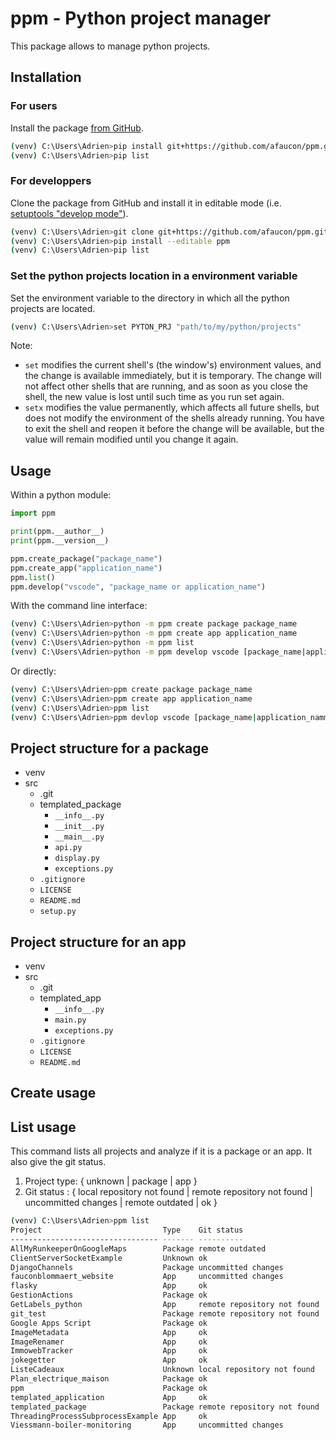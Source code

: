 # ppm - Python project manager

This package allows to manage python projects.

## Installation

### For users

Install the package [from GitHub](https://pip.pypa.io/en/stable/reference/pip_install/#git).

```bash
(venv) C:\Users\Adrien>pip install git+https://github.com/afaucon/ppm.git@v0.0.1
(venv) C:\Users\Adrien>pip list
```

### For developpers

Clone the package from GitHub and install it in editable mode (i.e. [setuptools "develop mode"](https://setuptools.readthedocs.io/en/latest/setuptools.html#development-mode)).

```bash
(venv) C:\Users\Adrien>git clone git+https://github.com/afaucon/ppm.git
(venv) C:\Users\Adrien>pip install --editable ppm
(venv) C:\Users\Adrien>pip list
```

### Set the python projects location in a environment variable

Set the environment variable to the directory in which all the python projects are located.

```bash
(venv) C:\Users\Adrien>set PYTON_PRJ "path/to/my/python/projects"
```

Note:

- `set` modifies the current shell's (the window's) environment values, and the change is available
immediately, but it is temporary. The change will not affect other shells that are running, and as soon as
you close the shell, the new value is lost until such time as you run set again.
- `setx` modifies the value permanently, which affects all future shells, but does not modify the
environment of the shells already running. You have to exit the shell and reopen it before the change will
be available, but the value will remain modified until you change it again.

## Usage

Within a python module:

```python
import ppm

print(ppm.__author__)
print(ppm.__version__)

ppm.create_package("package_name")
ppm.create_app("application_name")
ppm.list()
ppm.develop("vscode", "package_name or application_name")
```

With the command line interface:

```bash
(venv) C:\Users\Adrien>python -m ppm create package package_name
(venv) C:\Users\Adrien>python -m ppm create app application_name
(venv) C:\Users\Adrien>python -m ppm list
(venv) C:\Users\Adrien>python -m ppm develop vscode [package_name|application_namme]
```

Or directly:

```bash
(venv) C:\Users\Adrien>ppm create package package_name
(venv) C:\Users\Adrien>ppm create app application_name
(venv) C:\Users\Adrien>ppm list
(venv) C:\Users\Adrien>ppm devlop vscode [package_name|application_namme]
```

## Project structure for a package

- venv
- src
  - .git
  - templated_package
    - `__info__.py`
    - `__init__.py`
    - `__main__.py`
    - `api.py`
    - `display.py`
    - `exceptions.py`
  - `.gitignore`
  - `LICENSE`
  - `README.md`
  - `setup.py`

## Project structure for an app

- venv
- src
  - .git
  - templated_app
    - `__info__.py`
    - `main.py`
    - `exceptions.py`
  - `.gitignore`
  - `LICENSE`
  - `README.md`

## Create usage

## List usage

This command lists all projects and analyze if it is a package or an app.
It also give the git status.

1. Project type: { unknown | package | app }
2. Git status  : { local repository not found | remote repository not found | uncommitted changes | remote outdated | ok }

```bash
(venv) C:\Users\Adrien>ppm list
Project                           Type    Git status
--------------------------------- ------- ----------
AllMyRunkeeperOnGoogleMaps        Package remote outdated
ClientServerSocketExample         Unknown ok
DjangoChannels                    Package uncommitted changes
fauconblommaert_website           App     uncommitted changes
flasky                            App     ok
GestionActions                    Package ok
GetLabels_python                  App     remote repository not found
git_test                          Package remote repository not found
Google Apps Script                Package ok
ImageMetadata                     App     ok
ImageRenamer                      App     ok
ImmowebTracker                    App     ok
jokegetter                        App     ok
ListeCadeaux                      Unknown local repository not found
Plan_electrique_maison            Package ok
ppm                               Package ok
templated_application             App     ok
templated_package                 Package remote repository not found
ThreadingProcessSubprocessExample App     ok
Viessmann-boiler-monitoring       App     uncommitted changes
```
